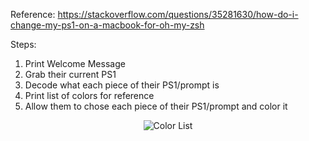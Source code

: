 Reference: https://stackoverflow.com/questions/35281630/how-do-i-change-my-ps1-on-a-macbook-for-oh-my-zsh

Steps:
1. Print Welcome Message
2. Grab their current PS1
3. Decode what each piece of their PS1/prompt is
4. Print list of colors for reference
5. Allow them to chose each piece of their PS1/prompt and color it


<p align="center">
  <img src="https://github.com/kyletimmermans/zsh-color-prompt-tool/blob/master/resources/color-list.png?raw=true" alt="Color List"/>
</p>
